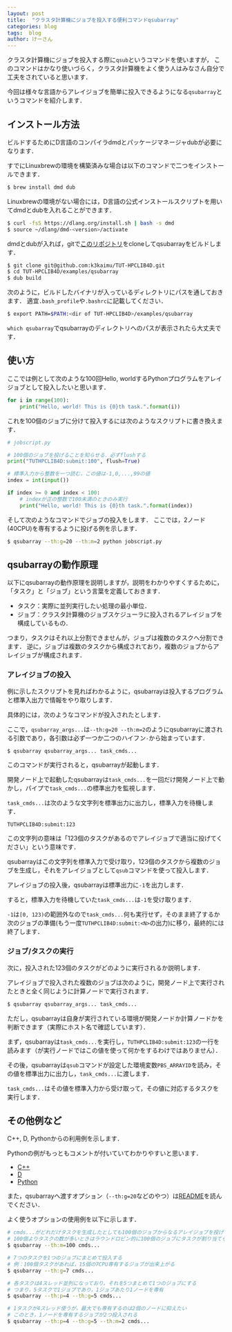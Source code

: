 ```yaml
---
layout: post
title:  "クラスタ計算機にジョブを投入する便利コマンドqsubarray"
categories: blog
tags:  blog
author: けーさん
---
```


クラスタ計算機にジョブを投入する際に`qsub`というコマンドを使いますが，
このコマンドはかなり使いづらく，クラスタ計算機をよく使う人はみなさん自分で工夫をされていると思います．

今回は様々な言語からアレイジョブを簡単に投入できるようになる`qsubarray`というコマンドを紹介します．

<!--more-->


## インストール方法

ビルドするためにD言語のコンパイラdmdとパッケージマネージャdubが必要になります．

すでにLinuxbrewの環境を構築済みな場合は以下のコマンドで二つをインストールできます．

```sh
$ brew install dmd dub
```

Linuxbrewの環境がない場合には，D言語の公式インストールスクリプトを用いてdmdとdubを入れることができます．

```sh
$ curl -fsS https://dlang.org/install.sh | bash -s dmd
$ source ~/dlang/dmd-<version>/activate
```

dmdとdubが入れば，gitで[このリポジトリ](https://github.com/k3kaimu/TUT-HPCLIB4D)をcloneしてqsubarrayをビルドします．

```sh
$ git clone git@github.com:k3kaimu/TUT-HPCLIB4D.git
$ cd TUT-HPCLIB4D/examples/qsubarray
$ dub build
```

次のように，ビルドしたバイナリが入っているディレクトリにパスを通しておきます．
適宜`.bash_profile`や`.bashrc`に記載してください．

```sh
$ export PATH=$PATH:<dir of TUT-HPCLIB4D>/examples/qsubarray
```

`which qsubarray`でqsubarrayのディレクトリへのパスが表示されたら大丈夫です．


## 使い方

ここでは例として次のような100回Hello, worldするPythonプログラムをアレイジョブとして投入したいと思います．

```py
for i in range(100):
    print("Hello, world! This is {0}th task.".format(i))
```

これを100個のジョブに分けて投入するには次のようなスクリプトに書き換えます．


```py
# jobscript.py

# 100個のジョブを投げることを知らせる．必ずflushする
print("TUTHPCLIB4D:submit:100", flush=True)

# 標準入力から整数を一つ読む，この値は-1,0,...,99の値
index = int(input())

if index >= 0 and index < 100:
    # indexが正の整数で100未満のときのみ実行
    print("Hello, world! This is {0}th task.".format(index))
```

そして次のようなコマンドでジョブの投入をします．
ここでは，2ノード(40CPU)を専有するように投げる例を示します．

```sh
$ qsubarray --th:g=20 --th:m=2 python jobscript.py
```


## qsubarrayの動作原理

以下にqsubarrayの動作原理を説明しますが，説明をわかりやすくするために，「タスク」と「ジョブ」という言葉を定義しておきます．

+ タスク：実際に並列実行したい処理の最小単位．
+ ジョブ：クラスタ計算機のジョブスケジューラに投入されるアレイジョブを構成しているもの．


つまり，タスクはそれ以上分割できませんが，ジョブは複数のタスクへ分割できます．
逆に，ジョブは複数のタスクから構成されており，複数のジョブからアレイジョブが構成されます．


### アレイジョブの投入

例に示したスクリプトを見ればわかるように，qsubarrayは投入するプログラムと標準入出力で情報をやり取りします．

具体的には，次のようなコマンドが投入されたとします．

ここで，`qsubarray_args...`は`--th:g=20 --th:m=2`のようにqsubarrayに渡される引数であり，各引数は必ず一つか二つのハイフン`-`から始まっています．

```sh
$ qsubarray qsubarray_args... task_cmds...
```

このコマンドが実行されると，qsubarrayが起動します．

開発ノード上で起動したqsubarrayは`task_cmds...`を一回だけ開発ノード上で動かし，パイプで`task_cmds...`の標準出力を監視します．

`task_cmds...`は次のような文字列を標準出力に出力し，標準入力を待機します．

```
TUTHPCLIB4D:submit:123
```

この文字列の意味は「123個のタスクがあるのでアレイジョブで適当に投げてください」という意味です．

qsubarrayはこの文字列を標準入力で受け取り，123個のタスクから複数のジョブを生成し，それをアレイジョブとして`qsub`コマンドを使って投入します．

アレイジョブの投入後，qsubarrayは標準出力に`-1`を出力します．

すると，標準入力を待機していた`task_cmds...`は`-1`を受け取ります．

`-1`は`[0, 123)`の範囲外なので`task_cmds...`何も実行せず，そのまま終了するか次のジョブの準備(もう一度`TUTHPCLIB4D:submit:<N>`の出力)に移り，最終的には終了します．


### ジョブ/タスクの実行

次に，投入された123個のタスクがどのように実行されるか説明します．

アレイジョブで投入された複数のジョブは次のように，開発ノード上で実行されたときと全く同じように計算ノードで実行されます．

```sh
$ qsubarray qsubarray_args... task_cmds...
```

ただし，qsubarrayは自身が実行されている環境が開発ノードか計算ノードかを判断できます（実際にホスト名で確認しています）．

まず，qsubarrayは`task_cmds...`を実行し，`TUTHPCLIB4D:submit:123`の一行を読みます（が実行ノードではこの値を使って何かをするわけではありません）．

その後，qsubarrayは`qsub`コマンドが設定した環境変数`PBS_ARRAYID`を読み，その値を標準出力に出力し，`task_cmds...`に渡します．

`task_cmds...`はその値を標準入力から受け取って，その値に対応するタスクを実行します．



## その他例など

C++, D, Pythonからの利用例を示します．

Pythonの例がもっともコメントが付いていてわかりやすいと思います．

+ [C++](https://github.com/k3kaimu/TUT-HPCLIB4D/blob/master/examples/qsubarray/program/test.cpp)
+ [D](https://github.com/k3kaimu/TUT-HPCLIB4D/blob/master/examples/qsubarray/program/test.d)
+ [Python](https://github.com/k3kaimu/TUT-HPCLIB4D/blob/master/examples/qsubarray/program/test.py)

また，qsubarrayへ渡すオプション（`--th:g=20`などのやつ）は[README](https://github.com/k3kaimu/TUT-HPCLIB4D/blob/master/readme.md)を読んでください．

よく使うオプションの使用例を以下に示します．

```sh
# cmds...がどれだけタスクを生成したとしても100個のジョブからなるアレイジョブを投げる
# 100個よりタスクの数が多いときはラウンドロビン的に100個のジョブにタスクが割り当てられる
$ qsubarray --th:m=100 cmds...

# 7つのタスクを1つのジョブにまとめて投入する
# 例：100個タスクがあれば，15個の7CPU専有するジョブが出来上がる
$ qsubarray --th:g=7 cmds...

# 各タスクは4スレッド並列になっており，それを5つまとめて1つのジョブにする
# つまり，5タスクで1ジョブであり，1ジョブあたり1ノードを専有
$ qsubarray --th:p=4 --th:g=5 cmds...

# 1タスクが4スレッド使うが，最大でも専有するのは2個のノードに抑えたい
# このとき，1ノードを専有するジョブが2つ投入される
$ qsubarray --th:p=4 --th:g=5 --th:m=2 cmds...
```
